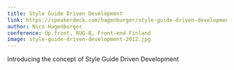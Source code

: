 ```yaml
---
title: Style Guide Driven Development
link: https://speakerdeck.com/hagenburger/style-guide-driven-development
author: Nico Hagenburger
conference: Up.front, RUG-B, Front-end Finland
image: style-guide-driven-development-2012.jpg
---
```


Introducing the concept of Style Guide Driven Development
